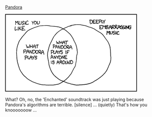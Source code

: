 [Pandora](https://xkcd.com/668)

![Pandora](./random_comic.png)

What?  Oh, no, the 'Enchanted' soundtrack was just playing because Pandora's algorithms are terrible.  [silence] ... (quietly) That's how you knooooooow ...

